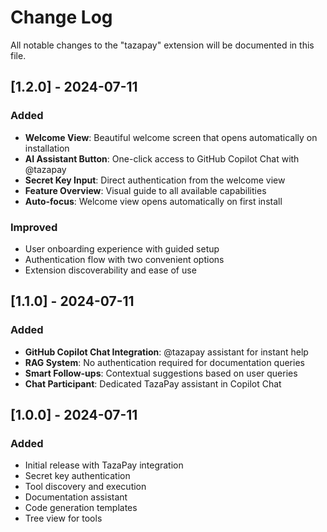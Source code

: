# Change Log

All notable changes to the "tazapay" extension will be documented in this file.

## [1.2.0] - 2024-07-11

### Added
- **Welcome View**: Beautiful welcome screen that opens automatically on installation
- **AI Assistant Button**: One-click access to GitHub Copilot Chat with @tazapay
- **Secret Key Input**: Direct authentication from the welcome view
- **Feature Overview**: Visual guide to all available capabilities
- **Auto-focus**: Welcome view opens automatically on first install

### Improved
- User onboarding experience with guided setup
- Authentication flow with two convenient options
- Extension discoverability and ease of use

## [1.1.0] - 2024-07-11

### Added
- **GitHub Copilot Chat Integration**: @tazapay assistant for instant help
- **RAG System**: No authentication required for documentation queries
- **Smart Follow-ups**: Contextual suggestions based on user queries
- **Chat Participant**: Dedicated TazaPay assistant in Copilot Chat

## [1.0.0] - 2024-07-11

### Added
- Initial release with TazaPay integration
- Secret key authentication
- Tool discovery and execution
- Documentation assistant
- Code generation templates
- Tree view for tools